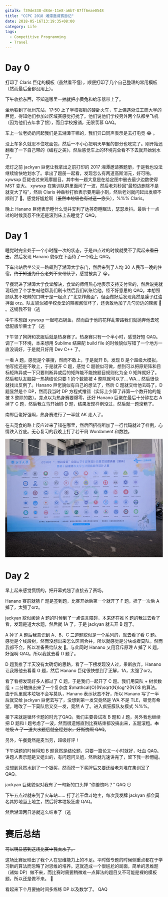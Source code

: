 ```yaml
---
gitalk: f39de338-d84e-11e8-a6b7-87ff6eae0548
title: "CCPC 2018 湘潭邀请赛游记"
date: 2018-05-16T13:19:35+08:00
category: Life
tags: 
  - Competitive Programming
  - Travel
---
```


# Day 0

打印了 Claris 巨佬的模板（虽然看不懂），顺便打印了几个自己整理的常用模板（然而最后全都没用上）。

下午收拾东西，不知道哪里一抽就把小黄兔和蛤乐器带上了。

坐地铁到了杭州东站，17:50 上了学校报销的硬卧火车，车上偶遇浙江工商大学的巨佬，得知他们参加过区域赛感觉打扰了。他们说他们学校另外两个队都坐飞机（因为他们去年拿了银），而且学校报销，无限羡慕 QAQ。

车上一位老奶奶问起我们是去湘潭干嘛的，我们异口同声表示是去打电竞 😂 。

没上车多久就忍不住吃面包，然后一不小心把明天早餐的部分也吃完了。刚开始还翻看了一下自己带的《编程之美》，然后感觉车上的环境完全看不下去就开始划水了。

熄灯之前 jackyan 巨佬让我拿出之前打印的 2017 湘潭邀请赛题册，于是我也没法继续愉快地划水了。拿出了题册一起看，发现怎么有两道高斯消元，好可啪。xywsxp 巨佬也过来观摩题目。其中有一题大意是在给定图中删去最少边数使得 MST 变大。 xywsxp 在集训队群里面问了一波，然后老刘秒回“最短边删除不是就变大了吗”，然后 Claris 神犇秒打脸表示要用最小割，然后老刘就问起出发顺不顺利了 🙈。感觉好尴尬啊（~~虽然本垃圾也有过这一念头~~），%%% Claris。

晚上 Hanano 巨佬表示睡什么觉并安利了达芬奇睡眠法，瑟瑟发抖。最后十一点过的时候我忍不住还是滚到床上去睡觉了 QAQ。

# Day 1

睡觉时完全处于一个小时醒一次的状态，于是四点过的时候就受不了爬起来~~看日出~~，然后发现 Hanano 貌似在下面待了一个晚上 QAQ。

下车出站后坐公交一路飙到了湘潭大学东门，然后来到了人均 30 人民币一晚的住宿，~~终于知道为什么老刘不来带队了~~，感觉被卖了 😭。

早餐混进了湘潭大学食堂解决，食堂的师傅热心地表示支持支付宝的，然后说完就现场拉了个学生喊他帮我们刷卡然后我们转账给他。怪不好意思的 QAQ。本想照顾队友不吃辣的口味于是一起点了“北京炸酱面”，但面做好后发现竟然是臊子红油拌面 orz。队友貌似被学校食堂的辣椒酱惯坏了，还勇敢地加了几勺旁边的辣酱 🙈 。这锅我不背（逃

中午本想跟 xywsxp 一起吃石锅鱼，然而由于他的花样乱带路我们就抛弃他去吃低配版华莱士了（逃

下午领了狗牌和衣服后就是热身赛了。热身赛只有一个半小时，感觉好短 QAQ。调了一下环境，本来想用 Sublime 结果配 build file 的时候貌似写错了一个地方一直没调好，于是就只好用 Dev C++ 了。

一看 A 题，感觉是个暴搜，然而不敢上，于是就开 B，发现 B 是个超级大模拟，怕写挂还是不敢上，于是就开 C 题，感觉 C 题貌似可做，想到可以把原矩阵和目标矩阵异或一下只要判断异或后的矩阵能不能按题目规则化为全 0 矩阵就好了。然后和队友脑袋一热猜结论只要 1 的个数能被 4 整除就可以了... WA... 然后很快就找出反例了。Hanano 巨佬貌似有自己的想法了，然后 C 题就交给他去码了。D 题显然是个 DP，然而我当时 DP 方程式推错（实际上少算了非第一个数开始的能被 3 整除的数）。差点以为热身赛要爆零，还好 Hanano 巨佬在最后十分钟左右 A 掉了 C 题，然后我立马开始码 D 题，结果发现样例没过，然后就一题滚粗了。

南邮巨佬好强啊，热身赛进行了一半就 AK 走人了。

在去觅食的路上反应过来了错在哪里，然后回招待所加了一行代码就过了样例，心情跌入谷底。无心复习的我晚上打了若干局 Wordament 和数独。

![欢迎牌](/posts/ccpc-2018-xiangtan-travel-notes/cover.jpg)

# Day 2

早上起来感觉慌慌的，把开幕式翘了直接去了赛场。

Hanano 赛前就猜 F 题是签到题，比赛开始后第一个就开了 F 题，挂了一次后 A 掉了，太强了orz。

jackyan 貌似阅读 A 题的时候到了一点语言障碍，本来还在推 K 题的我过去看了看，发现是道大水题，然后就 1A 了，于是 jackyan 就去开 B 题了。

A 掉了 A 题后我意识到 A、B、C 三道题貌似是一个系列的，就去看了看 C 题。感觉是个线段树，然而没想出来怎么区间合并，所以就感觉是分块或者莫队。然而我都不会，所以准备丢给队友 🙈。与此同时 Hanano 又用容斥原理 A 掉了 K 题，好强啊 QAQ。所以我就去看 D 题了。

D 题我推了半天没有太确切的思路，看了一下榜发现没人过，果断放弃。Hanano 让我跟他去看看 G 题，然后 Hanano 巨佬很快想到了正解，1A，太强了orz。

看了看榜发现好多人都过了 C 题，于是我们一起开了 C 题。我们用莫队 + 树状数组 + 二分瞎搞出来了一个复杂度 $\mathcal{O}(N\sqrt{N}log^2{N})$ 的算法。由于队里就本垃圾不会写莫队，Hanano 表示状态不好，所以 Hanano 写了一半后就交给 jackyan 巨佬去写了，没想到第一发交竟然是 WA 不是 TLE，顿觉有希望。瞎改了一下莫队后又交一发，竟然 A 了。进入疯狂膜队友模式 %%%。

接下来就是循环卡题的时光了QAQ。我们主要尝试攻 B 题和 J 题，另外我也继续把 D 题和 I 题考虑了一波，然而很遗憾直到比赛结束都没搞出来，五题滚粗。~~本垃圾 A 了一道大水题后就全程划水，好惭愧啊 QAQ~~。

另外，午餐竟然是麦当劳，超级好评！

下午讲题的时候得知 B 题竟然是结论题，只要一篇论文一小时就好，吐血 QAQ。讲题人表示题是叉姐出的，有问题问叉姐，然后就光速讲完了，留下我一脸懵逼。

没想到竟然水到了一个银奖，然而摸一下奖牌后又要还给老刘堆在集训室了 QAQ。

jackyan 巨佬貌似对我有了一句新的口头禅 “你羞愧吗？” QAQ 😶

下午五点过就来到了火车站…… 打了若干盘斗地主，每次我发牌 jackyan 都会莫名其妙地当上地主，然后将本垃圾狂虐 QAQ。

然后湘潭两日游就这么结束了（逃

# 赛后总结

~~可以明显感到这场比赛中我太水了。~~

这场比赛反映出了我个人在思维能力上的不足。平时做专题的时候侧重点都在于学习新的算法而忽略了对思维的培养。这就造成一个很尴尬的局面，简单的思维题（诸如 DP）做不来，而比赛时需要稍微难一点算法的题目又不可能是裸的模板题，所以还是做不来。 🙈

看起来下个月要抽时间多练练 DP 以及数学了。 QAQ